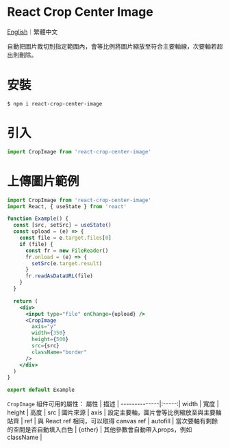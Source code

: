 # React Crop Center Image

[English](https://github.com/LaiJunBin/react-crop-center-image#react-crop-center-image)｜繁體中文

自動把圖片裁切到指定範圍內，會等比例將圖片縮放至符合主要軸線，次要軸若超出則刪除。

# 安裝
```
$ npm i react-crop-center-image
```

# 引入
```js
import CropImage from 'react-crop-center-image'
```

# 上傳圖片範例
```jsx
import CropImage from 'react-crop-center-image'
import React, { useState } from 'react'

function Example() {
  const [src, setSrc] = useState()
  const upload = (e) => {
    const file = e.target.files[0]
    if (file) {
      const fr = new FileReader()
      fr.onload = (e) => {
        setSrc(e.target.result)
      }
      fr.readAsDataURL(file)
    }
  }

  return (
    <div>
      <input type="file" onChange={upload} />
      <CropImage
        axis="y"
        width={350}
        height={500}
        src={src}
        className="border"
      />
    </div>
  )
}

export default Example
```

`CropImage` 組件可用的屬性：
屬性           | 描述  |
--------------|:-----:|
width    | 寬度 |
height    | 高度 |
src    | 圖片來源 |
axis    | 設定主要軸，圖片會等比例縮放至與主要軸貼齊 |
ref     | 與 React ref 相同，可以取得 canvas ref |
autofill    | 當次要軸有剩餘的空間是否自動填入白色 |
{other}    | 其他參數會自動帶入props，例如 className |
